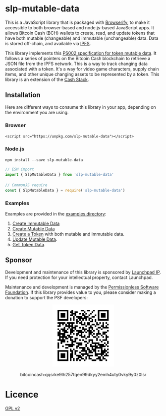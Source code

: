 # slp-mutable-data

This is a JavaScript library that is packaged with [Browserify](https://browserify.org/), to make it accessible to both browser-based and node.js-based JavaScript apps. It allows Bitcoin Cash (BCH) wallets to create, read, and update tokens that have both mutable (changeable) and immutable (unchangeable) data. Data is stored off-chain, and available via [IPFS](https://ipfs.io).

This library implements this [PS002 specification for token mutable data](https://github.com/Permissionless-Software-Foundation/specifications/blob/master/ps002-slp-mutable-data.md). It follows a series of pointers on the Bitcoin Cash blockchain to retrieve a JSON file from the IPFS network. This is a way to track changing data associated with a token. It's a way for video game characters, supply chain items, and other unique changing assets to be represented by a token. This library is an extension of the [Cash Stack](https://cashstack.info).

## Installation
Here are different ways to consume this library in your app, depending on the environment you are using.

### Browser
`<script src="https://unpkg.com/slp-mutable-data"></script>`

### Node.js
`npm install --save slp-mutable-data`

```javascript
// ESM import
import { SlpMutableData } from 'slp-mutable-data'

// CommonJS require
const { SlpMutableData } = require('slp-mutable-data')
```

### Examples
Examples are provided in the [examples directory](https://github.com/Dos-Centavos/slp-mutable-data/tree/master/examples):

1. [Create Immutable Data](https://github.com/Dos-Centavos/slp-mutable-data/blob/master/examples/01-create-immutable-data.js)
2. [Create Mutable Data](https://github.com/Dos-Centavos/slp-mutable-data/blob/master/examples/02-create-mutable-data.js)
3. [Create a Token](https://github.com/Dos-Centavos/slp-mutable-data/blob/master/examples/03-create-token.js) with both mutable and immutable data.
4. [Update Mutable Data](https://github.com/Dos-Centavos/slp-mutable-data/blob/master/examples/04-update-mutable-data.js).
5. [Get Token Data](https://github.com/Dos-Centavos/slp-mutable-data/blob/master/examples/05-get-mutable-data.js).

## Sponsor

Development and maintenance of this library is sponsored by [Launchpad IP](https://launchpadip.com). If you need protection for your intellectual property, contact Launchpad.

Maintenance and development is managed by the [Permissionless Software Foundation](https://psfoundation.cash). If this library provides value to you, please consider making a donation to support the PSF developers:

<div align="center">
<img src="./psf-burn-qr.png" />
<p>bitcoincash:qqsrke9lh257tqen99dkyy2emh4uty0vky9y0z0lsr</p>
</div>

# Licence

[GPL v2](LICENSE.md)
